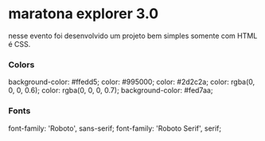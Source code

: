# maratona explorer 3.0

nesse evento foi desenvolvido um projeto bem simples somente com HTML é CSS.

### Colors

background-color: #ffedd5;
color: #995000;
color: #2d2c2a;
color: rgba(0, 0, 0, 0.6);
color: rgba(0, 0, 0, 0.7);
background-color: #fed7aa;

### Fonts

font-family: 'Roboto', sans-serif;
font-family: 'Roboto Serif', serif;
